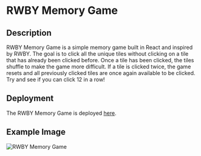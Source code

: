 # RWBY Memory Game

## Description
RWBY Memory Game is a simple memory game built in React and inspired by RWBY. The goal is to click all the unique tiles without clicking on a tile that has already been clicked before. Once a tile has been clicked, the tiles shuffle to make the game more difficult. If a tile is clicked twice, the game resets and all previously clicked tiles are once again available to be clicked. Try and see if you can click 12 in a row!

## Deployment
The RWBY Memory Game is deployed [here](https://alecfharris.github.io/rwby-memory-game/).

## Example Image
![RWBY Memory Game](https://i.ibb.co/MsR6vz0/RWBY-Memory-Game-Resize-50.png "RWBY Memory Game")
